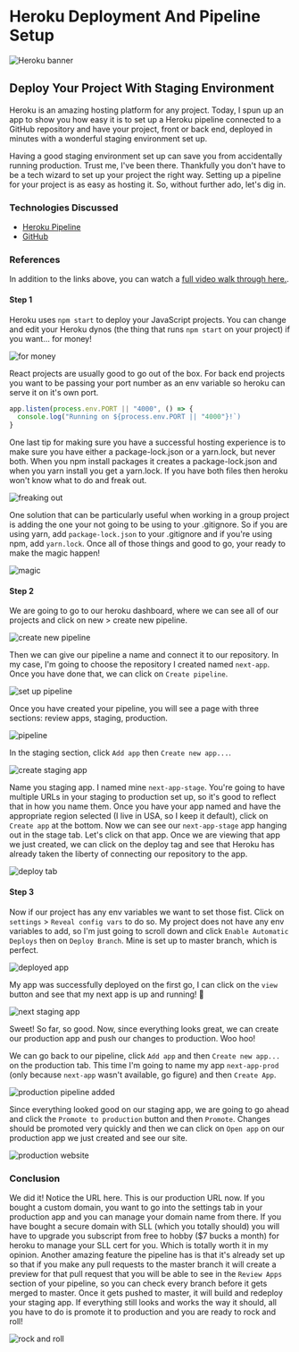 # Heroku Deployment And Pipeline Setup

![Heroku banner](https://res.cloudinary.com/practicaldev/image/fetch/s--4NhCvnPh--/c_imagga_scale,f_auto,fl_progressive,h_420,q_auto,w_1000/https://dev-to-uploads.s3.amazonaws.com/i/edfjk41485ty56ik57v9.png)

## Deploy Your Project With Staging Environment

Heroku is an amazing hosting platform for any project. Today, I spun up an app
to show you how easy it is to set up a Heroku pipeline connected to a GitHub
repository and have your project, front or back end, deployed in minutes with a
wonderful staging environment set up.

Having a good staging environment set up can save you from accidentally running
production. Trust me, I've been there. Thankfully you don't have to be a tech
wizard to set up your project the right way. Setting up a pipeline for your
project is as easy as hosting it. So, without further ado, let's dig in.

### Technologies Discussed

- [Heroku Pipeline](https://devcenter.heroku.com/articles/pipelines)
- [GitHub](https://www.github.com)

### References

In addition to the links above, you can watch a [full video walk through here.](https://youtu.be/nlBBAdkUEO4).

#### Step 1

Heroku uses `npm start` to deploy your JavaScript projects. You can change and
edit your Heroku dynos (the thing that runs `npm start` on your project) if you
want... for money!

![for money](https://external-content.duckduckgo.com/iu/?u=https%3A%2F%2Fmedia.giphy.com%2Fmedia%2FFWfURU6rf4hAk%2Fgiphy.gif&f=1&nofb=1)

React projects are usually good to go out of the box. For back end projects you
want to be passing your port number as an env variable so heroku can serve it
on it's own port.

```javascript
app.listen(process.env.PORT || "4000", () => {
  console.log("Running on ${process.env.PORT || "4000"}!`)
}
```

One last tip for making sure you have a successful hosting experience is to make
sure you have either a package-lock.json or a yarn.lock, but never both. When
you npm install packages it creates a package-lock.json and when you yarn
install you get a yarn.lock.
If you have both files then heroku won't know what to do and freak out.

![freaking out](https://external-content.duckduckgo.com/iu/?u=https%3A%2F%2Fs18670.pcdn.co%2Fwp-content%2Fuploads%2Fbreathing-in-and-out.gif&f=1&nofb=1)

One solution that can be particularly useful when working in a group project is
adding the one your not going to be using to your .gitignore. So if you are
using yarn, add `package-lock.json` to your .gitignore and if you're using npm,
add `yarn.lock`.
Once all of those things and good to go, your ready to make the magic happen!

![magic](https://external-content.duckduckgo.com/iu/?u=http%3A%2F%2F25.media.tumblr.com%2Ftumblr_m3gzxnu8XZ1r4xouyo1_250.gif&f=1&nofb=1)

#### Step 2

We are going to go to our heroku dashboard, where we can see all of our projects
and click on new > create new pipeline.

![create new pipeline](https://dev-to-uploads.s3.amazonaws.com/i/6usjrmhwn2h7r7yctfto.png)

Then we can give our pipeline a name and connect it to our repository. In my
case, I'm going to choose the repository I created named `next-app`. Once you
have done that, we can click on `Create pipeline`.

![set up pipeline](https://dev-to-uploads.s3.amazonaws.com/i/7a89ce5qj6a4duspkn8m.png)

Once you have created your pipeline, you will see a page with three sections:
review apps, staging, production.

![pipeline](https://dev-to-uploads.s3.amazonaws.com/i/e74f3a54zx7mpy8vpoey.png)

In the staging section, click `Add app` then `Create new app...`.

![create staging app](https://dev-to-uploads.s3.amazonaws.com/i/d8nnlxmuqcl1al3gqrig.png)

Name you staging app. I named mine `next-app-stage`. You're going to have
multiple URLs in your staging to production set up, so it's good to reflect that
in how you name them. Once you have your app named and have the appropriate
region selected (I live in USA, so I keep it default), click on `Create app` at
the bottom.
Now we can see our `next-app-stage` app hanging out in the stage tab. Let's
click on that app.
Once we are viewing that app we just created, we can click on the deploy tag and
see that Heroku has already taken the liberty of connecting our repository to
the app.

![deploy tab](https://dev-to-uploads.s3.amazonaws.com/i/lbfomqxuhbutpy47uvqe.png)

#### Step 3

Now if our project has any env variables we want to set those fist. Click on
`settings` > `Reveal config vars` to do so. My project does not have any env
variables to add, so I'm just going to scroll down and click
`Enable Automatic Deploys` then on `Deploy Branch`.
Mine is set up to master branch, which is perfect.

![deployed app](https://dev-to-uploads.s3.amazonaws.com/i/83lechbrsd0e5vtdvui3.png)

My app was successfully deployed on the first go, I can click on the `view`
button and see that my next app is up and running! 🎉

![next staging app](https://dev-to-uploads.s3.amazonaws.com/i/vzvw5bo3ysqffyg1tmvx.png)

Sweet! So far, so good. Now, since everything looks great, we can create our
production app and push our changes to production. Woo hoo!

We can go back to our pipeline, click `Add app` and then `Create new app...` on
the production tab. This time I'm going to name my app `next-app-prod` (only
because `next-app` wasn't available, go figure) and then `Create App`.

![production pipeline added](https://dev-to-uploads.s3.amazonaws.com/i/x6rz1snnlzcnsqu3mo7z.png)

Since everything looked good on our staging app, we are going to go ahead and
click the `Promote to production` button and then `Promote`. Changes should be
promoted very quickly and then we can click on `Open app` on our production app
we just created and see our site.

![production website](https://dev-to-uploads.s3.amazonaws.com/i/5fh7rpe0tvpqdnirpf24.png)

### Conclusion

We did it! Notice the URL here. This is our production URL now. If you bought a
custom domain, you want to go into the settings tab in your production app and
you can manage your domain name from there. If you have bought a secure domain
with SLL (which you totally should) you will have to upgrade you subscript from
free to hobby (\$7 bucks a month) for heroku to manage your SLL cert for you.
Which is totally worth it in my opinion.
Another amazing feature the pipeline has is that it's already set up so that if
you make any pull requests to the master branch it will create a preview for
that pull request that you will be able to see in the `Review Apps` section of
your pipeline, so you can check every branch before it gets merged to master.
Once it gets pushed to master, it will build and redeploy your staging app. If
everything still looks and works the way it should, all you have to do is
promote it to production and you are ready to rock and roll!

![rock and roll](https://external-content.duckduckgo.com/iu/?u=http%3A%2F%2Fmemecrunch.com%2Fmeme%2FAWGN%2Frock-and-roll%2Fimage.jpg&f=1&nofb=1)
